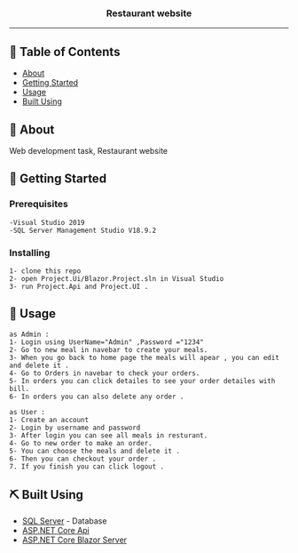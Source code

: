
<h3 align="center">Restaurant website </h3>

---



## 📝 Table of Contents

- [About](#about)
- [Getting Started](#getting_started)
- [Usage](#usage)
- [Built Using](#built_using)

## 🧐 About <a name = "about"></a>

Web development task, Restaurant website

## 🏁 Getting Started <a name = "getting_started"></a>

### Prerequisites

```
-Visual Studio 2019 
-SQL Server Management Studio V18.9.2
```

### Installing

```
1- clone this repo
2- open Project.Ui/Blazor.Project.sln in Visual Studio 
3- run Project.Api and Project.UI .
```


## 🎈 Usage <a name="usage"></a>
```
as Admin : 
1- Login using UserName="Admin" ,Password ="1234"
2- Go to new meal in navebar to create your meals.
3- When you go back to home page the meals will apear , you can edit and delete it .
4- Go to Orders in navebar to check your orders.
5- In orders you can click detailes to see your order detailes with bill.
6- In orders you can also delete any order . 
```

```
as User : 
1- Create an account
2- Login by username and password 
3- After login you can see all meals in resturant.
4- Go to new order to make an order.
5- You can choose the meals and delete it .
6- Then you can checkout your order .
7. If you finish you can click logout .
```

## ⛏️ Built Using <a name = "built_using"></a>

- [SQL Server](https://docs.microsoft.com/en-us/sql/?view=sql-server-ver15) - Database
- [ASP.NET Core Api](https://docs.microsoft.com/en-us/dotnet/) 
- [ASP.NET Core Blazor Server](https://docs.microsoft.com/en-us/aspnet/core/blazor/?view=aspnetcore-6.0) 


